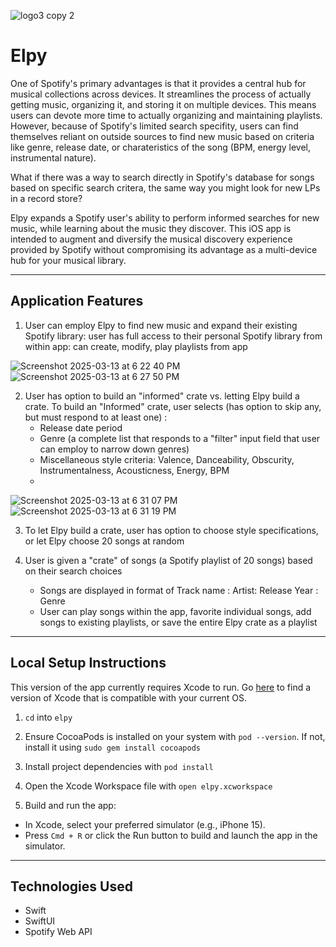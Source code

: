 ![logo3 copy 2](https://github.com/user-attachments/assets/a18fd412-0839-4340-a25a-eaf68a4d1019)

# **Elpy**

One of Spotify's primary advantages is that it provides a central hub for musical collections across devices. It streamlines the process of actually getting music, organizing it, and storing it on multiple devices. This means users can devote more time to actually organizing and maintaining playlists. However, because of Spotify's limited search specifity, users can find themselves reliant on outside sources to find new music based on criteria like genre, release date, or charateristics of the song (BPM, energy level, instrumental nature).

What if there was a way to search directly in Spotify's database for songs based on specific search critera, the same way you might look for new LPs in a record store?

Elpy expands a Spotify user's ability to perform informed searches for new music, while learning about the music they discover. This iOS app is intended to augment and diversify the musical discovery experience provided by Spotify without compromising its advantage as a multi-device hub for your musical library.

---

## **Application Features**

1. User can employ Elpy to find new music and expand their existing Spotify library: user has full access to their personal Spotify library from within app: can create, modify, play playlists from app

![Screenshot 2025-03-13 at 6 22 40 PM](https://github.com/user-attachments/assets/c24e41d7-939a-44ed-9ae8-9f069dc963fc)
![Screenshot 2025-03-13 at 6 27 50 PM](https://github.com/user-attachments/assets/1b57e831-ca67-4ccb-9b1b-10a9b51d7dfa)

2. User has option to build an "informed" crate vs. letting Elpy build a crate. To build an "Informed" crate, user selects (has option to skip any, but must respond to at least one) :
   - Release date period
   - Genre (a complete list that responds to a "filter" input field that user can employ to narrow down genres)
   - Miscellaneous style criteria: Valence, Danceability, Obscurity, Instrumentalness, Acousticness, Energy, BPM
   - 
![Screenshot 2025-03-13 at 6 31 07 PM](https://github.com/user-attachments/assets/348d0c4c-394a-4623-b937-aad034ea1e58)
![Screenshot 2025-03-13 at 6 31 19 PM](https://github.com/user-attachments/assets/08857b03-c54c-4bc3-8586-57871210467c)

3. To let Elpy build a crate, user has option to choose style specifications, or let Elpy choose 20 songs at random

4. User is given a "crate" of songs (a Spotify playlist of 20 songs) based on their search choices
   - Songs are displayed in format of Track name : Artist: Release Year : Genre
   - User can play songs within the app, favorite individual songs, add songs to existing playlists, or save the entire Elpy crate as a playlist

---

## **Local Setup Instructions**

This version of the app currently requires Xcode to run. Go [here](https://developer.apple.com/support/xcode/) to find a version of Xcode that is compatible with your current OS.

1. `cd` into `elpy`

2. Ensure CocoaPods is installed on your system with `pod --version`. If not, install it using `sudo gem install cocoapods`

3. Install project dependencies with `pod install`

4. Open the Xcode Workspace file with `open elpy.xcworkspace`

5. Build and run the app:

- In Xcode, select your preferred simulator (e.g., iPhone 15).​
- Press `Cmd + R` or click the Run button to build and launch the app in the simulator.

---

## **Technologies Used**
- Swift
- SwiftUI
- Spotify Web API
